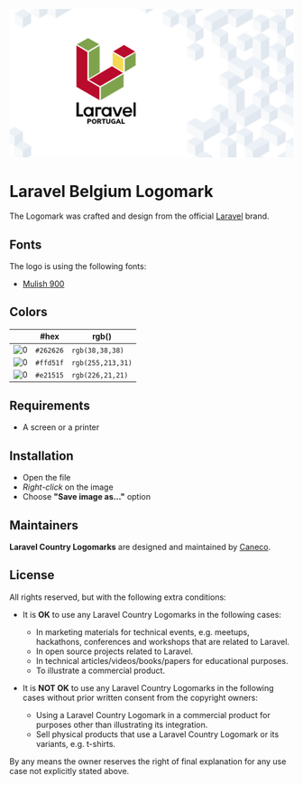 <p align="center"><img src="/src/pt/socialcard.png" alt="Laravel Belgium Logomark"></p>

# Laravel Belgium Logomark

The Logomark was crafted and design from the official [Laravel](https://github.com/laravel/art) brand.

## Fonts

The logo is using the following fonts:

- [Mulish 900](https://fonts.google.com/specimen/Mulish#900)

## Colors

|                                                                                                               |#hex    |rgb()            |
|---                                                                                                            |---     |---              |
|![0](https://res.cloudinary.com/caneco/image/upload/c_scale,co_rgb:262626,e_colorize:100,f_png/v1/pallete.svg)|`#262626`|`rgb(38,38,38)`  |
|![0](https://res.cloudinary.com/caneco/image/upload/c_scale,co_rgb:ffd51f,e_colorize:100,f_png/v1/pallete.svg)|`#ffd51f`|`rgb(255,213,31)`|
|![0](https://res.cloudinary.com/caneco/image/upload/c_scale,co_rgb:e21515,e_colorize:100,f_png/v1/pallete.svg)|`#e21515`|`rgb(226,21,21)` |

## Requirements

- A screen or a printer

## Installation

- Open the file
- *Right-click* on the image
- Choose **"Save image as…"** option

## Maintainers

**Laravel Country Logomarks** are designed and maintained by [Caneco](https://twitter.com/caneco).

## License

All rights reserved, but with the following extra conditions:

- It is **OK** to use any Laravel Country Logomarks in the following cases:
    - In marketing materials for technical events, e.g. meetups, hackathons, conferences and workshops that are related to Laravel.
    - In open source projects related to Laravel.
    - In technical articles/videos/books/papers for educational purposes.
    - To illustrate a commercial product.

- It is **NOT OK** to use any Laravel Country Logomarks in the following cases without prior written consent from the copyright owners:
    - Using a Laravel Country Logomark in a commercial product for purposes other than illustrating its integration.
    - Sell physical products that use a Laravel Country Logomark or its variants, e.g. t-shirts.

By any means the owner reserves the right of final explanation for any use case not explicitly stated above.
